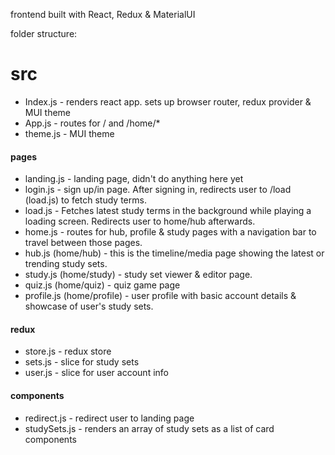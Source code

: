 frontend built with React, Redux & MaterialUI

folder structure:

# src
* Index.js - renders react app. sets up browser router, redux provider & MUI theme
* App.js - routes for / and /home/*
* theme.js - MUI theme

#### pages
* landing.js - landing page, didn't do anything here yet
* login.js - sign up/in page. After signing in, redirects user to /load (load.js) to fetch study terms.
* load.js - Fetches latest study terms in the background while playing a loading screen. Redirects user to home/hub afterwards.
* home.js - routes for hub, profile & study pages with a navigation bar to travel between those pages.
* hub.js (home/hub) - this is the timeline/media page showing the latest or trending study sets.
* study.js (home/study) - study set viewer & editor page.
* quiz.js (home/quiz) - quiz game page
* profile.js (home/profile) - user profile with basic account details & showcase of user's study sets.

#### redux
* store.js - redux store
* sets.js - slice for study sets
* user.js - slice for user account info

#### components
* redirect.js - redirect user to landing page
* studySets.js - renders an array of study sets as a list of card components